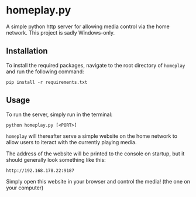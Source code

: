 # homeplay.py

A simple python http server for allowing media control via the home network. This project is sadly Windows-only.

## Installation
To install the required packages, navigate to the root directory of `homeplay` and run the following command:
```console
pip install -r requirements.txt
```

## Usage
To run the server, simply run in the terminal:
```console
python homeplay.py [<PORT>]
```
`homeplay` will thereafter serve a simple website on the home network to allow users to iteract with the currently playing media.

The address of the website will be printed to the console on startup, but it should generally look something like this:
```
http://192.168.178.22:9187
```
Simply open this website in your browser and control the media! (the one on your computer)